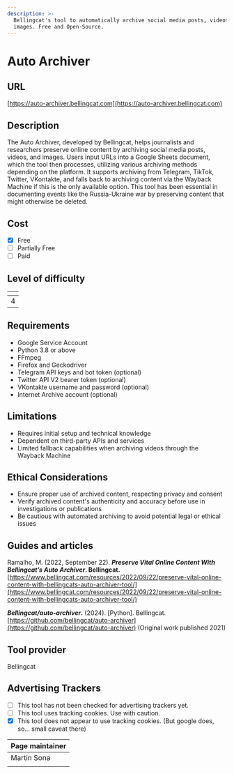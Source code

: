 ```yaml
---
description: >-
  Bellingcat's tool to automatically archive social media posts, videos, and
  images. Free and Open-Source.
---
```


# Auto Archiver

## URL

[https://auto-archiver.bellingcat.com](https://auto-archiver.bellingcat.com)

## Description

The Auto Archiver, developed by Bellingcat, helps journalists and researchers preserve online content by archiving social media posts, videos, and images. Users input URLs into a Google Sheets document, which the tool then processes, utilizing various archiving methods depending on the platform. It supports archiving from Telegram, TikTok, Twitter, VKontakte, and falls back to archiving content via the Wayback Machine if this is the only available option. This tool has been essential in documenting events like the Russia-Ukraine war by preserving content that might otherwise be deleted.

## Cost

* [x] Free
* [ ] Partially Free
* [ ] Paid

## Level of difficulty

<table><thead><tr><th data-type="rating" data-max="5"></th></tr></thead><tbody><tr><td>4</td></tr></tbody></table>

## Requirements

* Google Service Account
* Python 3.8 or above
* FFmpeg
* Firefox and Geckodriver
* Telegram API keys and bot token (optional)
* Twitter API V2 bearer token (optional)
* VKontakte username and password (optional)
* Internet Archive account (optional)

## Limitations

* Requires initial setup and technical knowledge
* Dependent on third-party APIs and services
* Limited fallback capabilities when archiving videos through the Wayback Machine

## Ethical Considerations

* Ensure proper use of archived content, respecting privacy and consent
* Verify archived content's authenticity and accuracy before use in investigations or publications
* Be cautious with automated archiving to avoid potential legal or ethical issues

## Guides and articles

Ramalho, M. (2022, September 22). _**Preserve Vital Online Content With Bellingcat’s Auto Archiver**_**. Bellingcat.** [https://www.bellingcat.com/resources/2022/09/22/preserve-vital-online-content-with-bellingcats-auto-archiver-tool/](https://www.bellingcat.com/resources/2022/09/22/preserve-vital-online-content-with-bellingcats-auto-archiver-tool/)

_**Bellingcat/auto-archiver**_**.** (2024). \[Python]. Bellingcat. [https://github.com/bellingcat/auto-archiver](https://github.com/bellingcat/auto-archiver) (Original work published 2021)

## Tool provider

Bellingcat

## Advertising Trackers

* [ ] This tool has not been checked for advertising trackers yet.
* [ ] This tool uses tracking cookies. Use with caution.
* [x] This tool does not appear to use tracking cookies. (But google does, so... small caveat there)

| Page maintainer |
| --------------- |
| Martin Sona     |
|                 |
